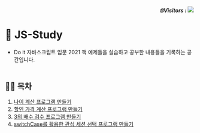 <h5 align="right"> 🙄Visitors : <a href="https://hits.seeyoufarm.com"><img src="https://hits.seeyoufarm.com/api/count/incr/badge.svg?url=https://github.com/hyedi3/JS-Study/edit/main/README.md&count_bg=%236CE09A&title_bg=%23555555&icon=&icon_color=%23E7E7E7&title=View&edge_flat=false"/></a></h5>

# 🚀 JS-Study
- Do it 자바스크립트 입문 2021 책 예제들을 실습하고 공부한 내용들을 기록하는 공간입니다. 
<br></br>

## ✍🏻 목차 
1. [나이 계산 프로그램 만들기](https://github.com/hyedi3/JS-Study/blob/main/ageCalculation/README.md)
2. [할인 가격 계산 프로그램 만들기](https://github.com/hyedi3/JS-Study/blob/main/discountPrice/README.md)
3. [3의 배수 검수 프로그램 만들기](https://github.com/hyedi3/JS-Study/blob/main/threeMultiple/README.md)
4. [switchCase를 활용한 관심 세션 선택 프로그램 만들기](https://github.com/hyedi3/JS-Study/blob/main/switchCase/README.md)
